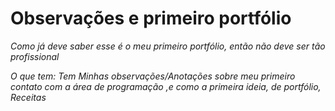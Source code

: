 # **Observações e primeiro portfólio**
*Como já deve saber esse é o meu primeiro portfólio, então não deve ser tão profissional*

*O que tem:
Tem Minhas observações/Anotações sobre meu primeiro contato com a área de programação
 ,e como a primeira ideia, de portfólio, Receitas*

